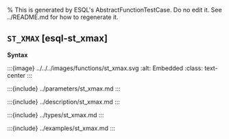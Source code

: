 % This is generated by ESQL's AbstractFunctionTestCase. Do no edit it. See ../README.md for how to regenerate it.

## `ST_XMAX` [esql-st_xmax]

**Syntax**

:::{image} ../../../images/functions/st_xmax.svg
:alt: Embedded
:class: text-center
:::


:::{include} ../parameters/st_xmax.md
:::

:::{include} ../description/st_xmax.md
:::

:::{include} ../types/st_xmax.md
:::

:::{include} ../examples/st_xmax.md
:::
